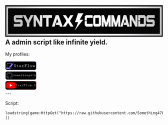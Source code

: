 ![SC](https://raw.githubusercontent.com/Something478/IIIIIIIIIIII/main/GitHub_Images/logo.jpg)  
A admin script like infinite yield.
---
My profiles:
<div align="left"> 
  <a href="https://scriptblox.com/u/StarFlow"> 
    <img src="https://raw.githubusercontent.com/Something478/IIIIIIIIIIII/refs/heads/main/GitHub_Images/P1.png" alt="StarFlow" style="width: 100px; height: auto;"> 
  </a>
</div>  
<div align="left"> 
  <a href="https://github.com/Something478"> 
    <img src="https://raw.githubusercontent.com/Something478/IIIIIIIIIIII/refs/heads/main/GitHub_Images/P2.png" alt="Something478" style="width: 100px; height: auto;"> 
  </a>
</div>  
<div align="left"> 
  <a href="https://youtube.com/@starflow.0?si=mtTTp0iQEqXLIkeP"> 
    <img src="https://raw.githubusercontent.com/Something478/IIIIIIIIIIII/refs/heads/main/GitHub_Images/P3.png" alt="StarFlow.0" style="width: 100px; height: auto;"> 
  </a>
</div>  
---  

Script:  

```
loadstring(game:HttpGet("https://raw.githubusercontent.com/Something478/IIIIIIIIIIII/refs/heads/main/Source.lua"))()
```
